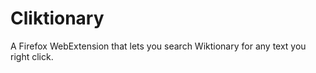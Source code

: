 # Cliktionary

A Firefox WebExtension that lets you search Wiktionary for any text you right click.
